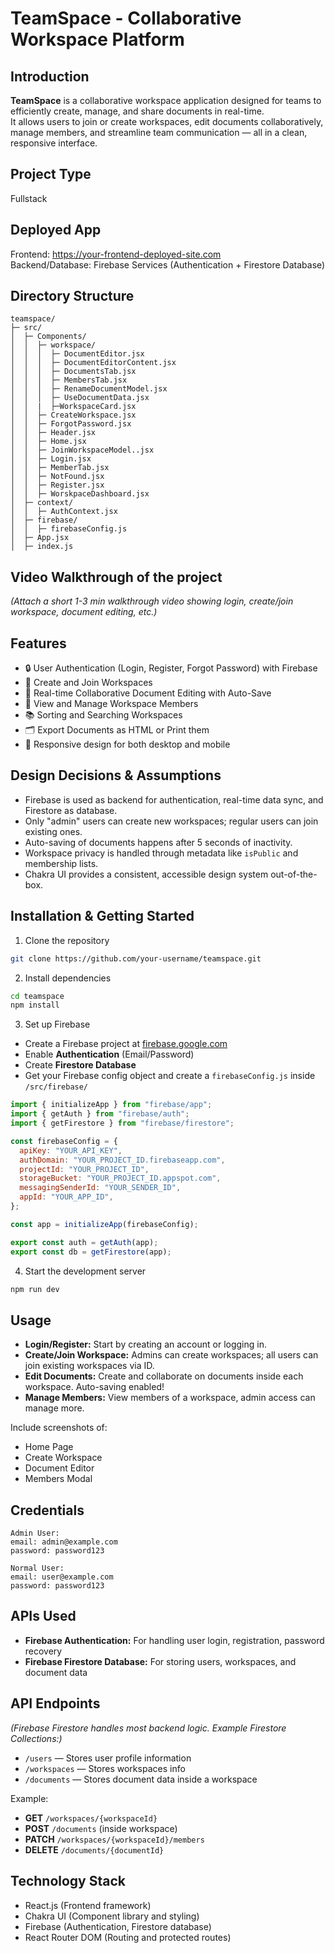 # TeamSpace - Collaborative Workspace Platform

## Introduction

**TeamSpace** is a collaborative workspace application designed for teams to efficiently create, manage, and share documents in real-time.  
It allows users to join or create workspaces, edit documents collaboratively, manage members, and streamline team communication — all in a clean, responsive interface.

## Project Type

Fullstack

## Deployed App

Frontend: https://your-frontend-deployed-site.com  
Backend/Database: Firebase Services (Authentication + Firestore Database)

## Directory Structure

```
teamspace/
├─ src/
│  ├─ Components/
│  │  ├─ workspace/
│  │  │  ├─ DocumentEditor.jsx
│  │  │  ├─ DocumentEditorContent.jsx
│  │  │  ├─ DocumentsTab.jsx
│  │  │  ├─ MembersTab.jsx
│  │  │  ├─ RenameDocumentModel.jsx
│  │  │  ├─ UseDocumentData.jsx
│  │  |  ├─WorkspaceCard.jsx
│  │  ├─ CreateWorkspace.jsx
│  │  ├─ ForgotPassword.jsx
│  │  ├─ Header.jsx
│  │  ├─ Home.jsx
│  │  ├─ JoinWorkspaceModel..jsx
│  │  ├─ Login.jsx
│  │  ├─ MemberTab.jsx
│  │  ├─ NotFound.jsx
│  │  ├─ Register.jsx
│  │  ├─ WorskpaceDashboard.jsx
│  ├─ context/
│  │  ├─ AuthContext.jsx
│  ├─ firebase/
│  │  ├─ firebaseConfig.js
│  ├─ App.jsx
│  ├─ index.js
```

## Video Walkthrough of the project

_(Attach a short 1-3 min walkthrough video showing login, create/join workspace, document editing, etc.)_


## Features

- 🔒 User Authentication (Login, Register, Forgot Password) with Firebase
- 🏢 Create and Join Workspaces
- 📄 Real-time Collaborative Document Editing with Auto-Save
- 👥 View and Manage Workspace Members
- 📚 Sorting and Searching Workspaces
- 🗂 Export Documents as HTML or Print them
- 🔄 Responsive design for both desktop and mobile

## Design Decisions & Assumptions

- Firebase is used as backend for authentication, real-time data sync, and Firestore as database.
- Only "admin" users can create new workspaces; regular users can join existing ones.
- Auto-saving of documents happens after 5 seconds of inactivity.
- Workspace privacy is handled through metadata like `isPublic` and membership lists.
- Chakra UI provides a consistent, accessible design system out-of-the-box.

## Installation & Getting Started

1. Clone the repository

```bash
git clone https://github.com/your-username/teamspace.git
```

2. Install dependencies

```bash
cd teamspace
npm install
```

3. Set up Firebase

- Create a Firebase project at [firebase.google.com](https://firebase.google.com/)
- Enable **Authentication** (Email/Password)
- Create **Firestore Database**
- Get your Firebase config object and create a `firebaseConfig.js` inside `/src/firebase/`

```javascript
import { initializeApp } from "firebase/app";
import { getAuth } from "firebase/auth";
import { getFirestore } from "firebase/firestore";

const firebaseConfig = {
  apiKey: "YOUR_API_KEY",
  authDomain: "YOUR_PROJECT_ID.firebaseapp.com",
  projectId: "YOUR_PROJECT_ID",
  storageBucket: "YOUR_PROJECT_ID.appspot.com",
  messagingSenderId: "YOUR_SENDER_ID",
  appId: "YOUR_APP_ID",
};

const app = initializeApp(firebaseConfig);

export const auth = getAuth(app);
export const db = getFirestore(app);
```

4. Start the development server

```bash
npm run dev
```

## Usage

- **Login/Register:** Start by creating an account or logging in.
- **Create/Join Workspace:** Admins can create workspaces; all users can join existing workspaces via ID.
- **Edit Documents:** Create and collaborate on documents inside each workspace. Auto-saving enabled!
- **Manage Members:** View members of a workspace, admin access can manage more.

Include screenshots of:

- Home Page
- Create Workspace
- Document Editor
- Members Modal

## Credentials

```
Admin User:
email: admin@example.com
password: password123

Normal User:
email: user@example.com
password: password123
```

## APIs Used

- **Firebase Authentication:** For handling user login, registration, password recovery
- **Firebase Firestore Database:** For storing users, workspaces, and document data

## API Endpoints

_(Firebase Firestore handles most backend logic. Example Firestore Collections:)_

- `/users` — Stores user profile information
- `/workspaces` — Stores workspaces info
- `/documents` — Stores document data inside a workspace

Example:

- **GET** `/workspaces/{workspaceId}`
- **POST** `/documents` (inside workspace)
- **PATCH** `/workspaces/{workspaceId}/members`
- **DELETE** `/documents/{documentId}`

## Technology Stack

- React.js (Frontend framework)
- Chakra UI (Component library and styling)
- Firebase (Authentication, Firestore database)
- React Router DOM (Routing and protected routes)
